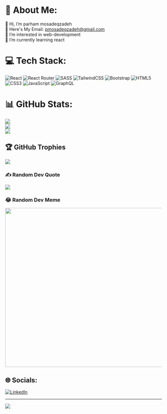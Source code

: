 
 

# 💫 About Me:
👋 Hi, I’m parham mosadeqzadeh<br>📧 Here's My Email: pmosadeqzadeh@gmail.com<br>👀 I’m interested in web-development<br>🌱 I’m currently learning react


# 💻 Tech Stack:
![React](https://img.shields.io/badge/react-%2320232a.svg?style=flat-square&logo=react&logoColor=%2361DAFB) ![React Router](https://img.shields.io/badge/React_Router-CA4245?style=flat-square&logo=react-router&logoColor=white) ![SASS](https://img.shields.io/badge/SASS-hotpink.svg?style=flat-square&logo=SASS&logoColor=white) ![TailwindCSS](https://img.shields.io/badge/tailwindcss-%2338B2AC.svg?style=flat-square&logo=tailwind-css&logoColor=white) ![Bootstrap](https://img.shields.io/badge/bootstrap-%23563D7C.svg?style=flat-square&logo=bootstrap&logoColor=white) ![HTML5](https://img.shields.io/badge/html5-%23E34F26.svg?style=flat-square&logo=html5&logoColor=white) ![CSS3](https://img.shields.io/badge/css3-%231572B6.svg?style=flat-square&logo=css3&logoColor=white) ![JavaScript](https://img.shields.io/badge/javascript-%23323330.svg?style=flat-square&logo=javascript&logoColor=%23F7DF1E) ![GraphQL](https://img.shields.io/badge/-GraphQL-E10098?style=flat-square&logo=graphql&logoColor=white)
# 📊 GitHub Stats:
![](https://github-readme-stats.vercel.app/api?username=parham-mosadeq&theme=react&hide_border=false&include_all_commits=true&count_private=false)<br/>
![](https://github-readme-streak-stats.herokuapp.com/?user=parham-mosadeq&theme=react&hide_border=false)<br/>
![](https://github-readme-stats.vercel.app/api/top-langs/?username=parham-mosadeq&theme=react&hide_border=false&include_all_commits=true&count_private=false&layout=compact)

## 🏆 GitHub Trophies
![](https://github-profile-trophy.vercel.app/?username=parham-mosadeq&theme=radical&no-frame=false&no-bg=true&margin-w=4)

### ✍️ Random Dev Quote
![](https://quotes-github-readme.vercel.app/api?type=horizontal&theme=radical)

### 😂 Random Dev Meme
<img src="https://random-memer.herokuapp.com/" width="512px"/>


## 🌐 Socials:
[![LinkedIn](https://img.shields.io/badge/LinkedIn-%230077B5.svg?logo=linkedin&logoColor=white)](https://linkedin.com/in/parham-mosadeqzadeh) 


---
[![](https://visitcount.itsvg.in/api?id=parham-mosadeq&label=Profile%20Views&pretty=false)](https://visitcount.itsvg.in)

